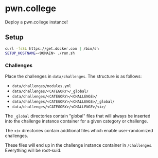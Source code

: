 # pwn.college

Deploy a pwn.college instance!

## Setup

```sh
curl -fsSL https://get.docker.com | /bin/sh
SETUP_HOSTNAME=<DOMAIN> ./run.sh
```

### Challenges

Place the challenges in `data/challenges`.
The structure is as follows:
- `data/challenges/modules.yml`
- `data/challenges/<CATEGORY>/_global/`
- `data/challenges/<CATEGORY>/<CHALLENGE>/`
- `data/challenges/<CATEGORY>/<CHALLENGE>/_global/`
- `data/challenges/<CATEGORY>/<CHALLENGE>/<i>/`

The `_global` directories contain "global" files that will always be inserted into the challenge instance container for a given category or challenge.

The `<i>` directories contain additional files which enable user-randomized challenges.

These files will end up in the challenge instance container in `/challenges`. Everything will be root-suid.
